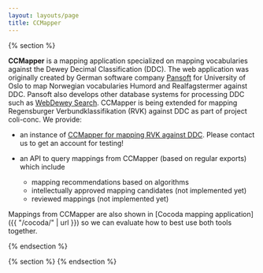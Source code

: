 ```yaml
---
layout: layouts/page
title: CCMapper
---
```


{% section %}

**CCMapper** is a mapping application specialized on mapping vocabularies
against the Dewey Decimal Classification (DDC). The web application was
originally created by German software company [Pansoft](https://www.pansoft.de/)
for University of Oslo to map Norwegian vocabularies Humord and Realfagstermer
against DDC. Pansoft also develops other database systems for processing DDC
such as [WebDewey Search](https://deweysearchde.pansoft.de/webdeweysearch/).
CCMapper is being extended for mapping Regensburger Verbundklassifikation (RVK)
against DDC as part of project coli-conc. We provide:

* an instance of [CCMapper for mapping RVK against DDC](https://ccmapper-de.pansoft.de/).
  Please contact us to get an account for testing!

* an API to query mappings from CCMapper (based on regular exports) which include

    * mapping recommendations based on algorithms
    * intellectually approved mapping candidates (not implemented yet)
    * reviewed mappings (not implemented yet)

Mappings from CCMapper are also shown in [Cocoda mapping application]({{ "/cocoda/" | url }})
so we can evaluate how to best use both tools together.

{% endsection %}

{% section %}
{% endsection %}
